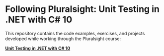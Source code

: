 # Following Pluralsight: Unit Testing in .NET with C# 10

This repository contains the code examples, exercises, and projects developed while working through the Pluralsight course:

**[Unit Testing in .NET with C# 10](https://app.pluralsight.com/library/courses/c-sharp-10-unit-testing/table-of-contents)**
